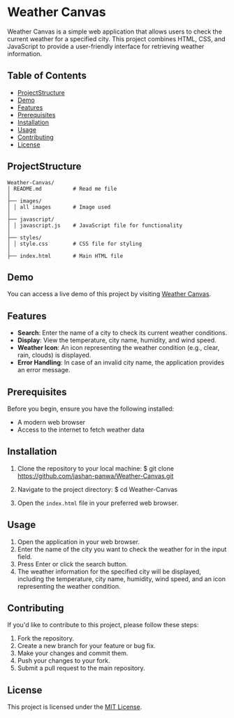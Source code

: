 # Weather Canvas

Weather Canvas is a simple web application that allows users to check the current weather for a specified city. This project combines HTML, CSS, and JavaScript to provide a user-friendly interface for retrieving weather information.

## Table of Contents

- [ProjectStructure](#projectstructure)
- [Demo](#demo)
- [Features](#features)
- [Prerequisites](#prerequisites)
- [Installation](#installation)
- [Usage](#usage)
- [Contributing](#contributing)
- [License](#license)

## ProjectStructure

```
Weather-Canvas/
│ README.md          # Read me file
│ 
├── images/
│ │ all images       # Image used
│
├── javascript/
│ │ javascript.js    # JavaScript file for functionality
│
├── styles/
│ │ style.css        # CSS file for styling
│
├── index.html       # Main HTML file
```

## Demo

You can access a live demo of this project by visiting [Weather Canvas](https://jashan-panwa.github.io/Weather-Canvas/).

## Features

- **Search**: Enter the name of a city to check its current weather conditions.
- **Display**: View the temperature, city name, humidity, and wind speed.
- **Weather Icon**: An icon representing the weather condition (e.g., clear, rain, clouds) is displayed.
- **Error Handling**: In case of an invalid city name, the application provides an error message.

## Prerequisites

Before you begin, ensure you have the following installed:

- A modern web browser
- Access to the internet to fetch weather data

## Installation

1. Clone the repository to your local machine:
$ git clone https://github.com/jashan-panwa/Weather-Canvas.git

2. Navigate to the project directory:
$ cd Weather-Canvas

3. Open the `index.html` file in your preferred web browser.

## Usage

1. Open the application in your web browser.
2. Enter the name of the city you want to check the weather for in the input field.
3. Press Enter or click the search button.
4. The weather information for the specified city will be displayed, including the temperature, city name, humidity, wind speed, and an icon representing the weather condition.

## Contributing

If you'd like to contribute to this project, please follow these steps:

1. Fork the repository.
2. Create a new branch for your feature or bug fix.
3. Make your changes and commit them.
4. Push your changes to your fork.
5. Submit a pull request to the main repository.

## License

This project is licensed under the [MIT License](LICENSE).
